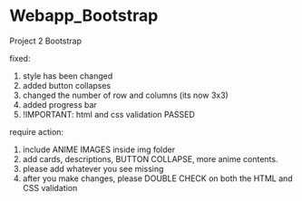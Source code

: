 # Webapp_Bootstrap
Project 2 Bootstrap

fixed:
1. style has been changed
2. added button collapses
3. changed the number of row and columns (its now 3x3)
4. added progress bar
5. !IMPORTANT: html and css validation PASSED

require action:
1. include ANIME IMAGES inside img folder
2. add cards, descriptions, BUTTON COLLAPSE, more anime contents.
3. please add whatever you see missing
4. after you make changes, please DOUBLE CHECK on both the HTML and CSS validation
